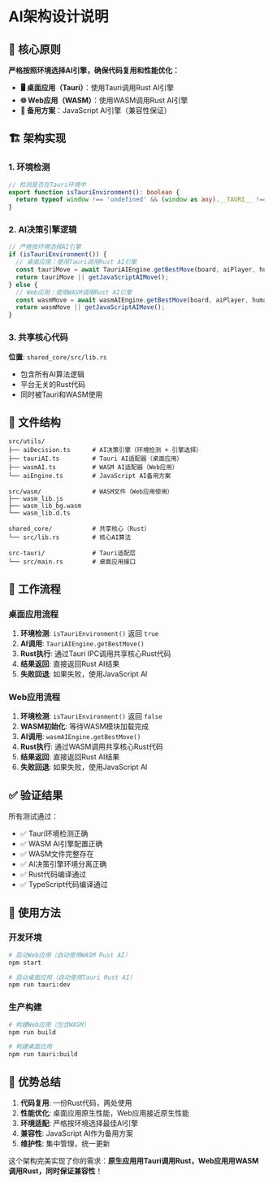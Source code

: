 # AI架构设计说明

## 🎯 核心原则

**严格按照环境选择AI引擎，确保代码复用和性能优化：**

- **🖥️ 桌面应用（Tauri）**：使用Tauri调用Rust AI引擎
- **🌐 Web应用（WASM）**：使用WASM调用Rust AI引擎
- **🔧 备用方案**：JavaScript AI引擎（兼容性保证）

## 🏗️ 架构实现

### 1. 环境检测

```typescript
// 检测是否在Tauri环境中
export function isTauriEnvironment(): boolean {
  return typeof window !== 'undefined' && (window as any).__TAURI__ !== undefined;
}
```

### 2. AI决策引擎逻辑

```typescript
// 严格按环境选择AI引擎
if (isTauriEnvironment()) {
  // 桌面应用：使用Tauri调用Rust AI引擎
  const tauriMove = await TauriAIEngine.getBestMove(board, aiPlayer, humanPlayer);
  return tauriMove || getJavaScriptAIMove();
} else {
  // Web应用：使用WASM调用Rust AI引擎
  const wasmMove = await wasmAIEngine.getBestMove(board, aiPlayer, humanPlayer);
  return wasmMove || getJavaScriptAIMove();
}
```

### 3. 共享核心代码

**位置**: `shared_core/src/lib.rs`

- 包含所有AI算法逻辑
- 平台无关的Rust代码
- 同时被Tauri和WASM使用

## 📁 文件结构

```
src/utils/
├── aiDecision.ts      # AI决策引擎（环境检测 + 引擎选择）
├── tauriAI.ts         # Tauri AI适配器（桌面应用）
├── wasmAI.ts          # WASM AI适配器（Web应用）
└── aiEngine.ts        # JavaScript AI备用方案

src/wasm/              # WASM文件（Web应用使用）
├── wasm_lib.js
├── wasm_lib_bg.wasm
└── wasm_lib.d.ts

shared_core/           # 共享核心（Rust）
└── src/lib.rs         # 核心AI算法

src-tauri/             # Tauri适配层
└── src/main.rs        # 桌面应用接口
```

## 🔄 工作流程

### 桌面应用流程
1. **环境检测**: `isTauriEnvironment()` 返回 `true`
2. **AI调用**: `TauriAIEngine.getBestMove()` 
3. **Rust执行**: 通过Tauri IPC调用共享核心Rust代码
4. **结果返回**: 直接返回Rust AI结果
5. **失败回退**: 如果失败，使用JavaScript AI

### Web应用流程
1. **环境检测**: `isTauriEnvironment()` 返回 `false`
2. **WASM初始化**: 等待WASM模块加载完成
3. **AI调用**: `wasmAIEngine.getBestMove()`
4. **Rust执行**: 通过WASM调用共享核心Rust代码
5. **结果返回**: 直接返回Rust AI结果
6. **失败回退**: 如果失败，使用JavaScript AI

## ✅ 验证结果

所有测试通过：

- ✅ Tauri环境检测正确
- ✅ WASM AI引擎配置正确
- ✅ WASM文件完整存在
- ✅ AI决策引擎环境分离正确
- ✅ Rust代码编译通过
- ✅ TypeScript代码编译通过

## 🚀 使用方法

### 开发环境
```bash
# 启动Web应用（自动使用WASM Rust AI）
npm start

# 启动桌面应用（自动使用Tauri Rust AI）
npm run tauri:dev
```

### 生产构建
```bash
# 构建Web应用（包含WASM）
npm run build

# 构建桌面应用
npm run tauri:build
```

## 🎉 优势总结

1. **代码复用**: 一份Rust代码，两处使用
2. **性能优化**: 桌面应用原生性能，Web应用接近原生性能
3. **环境适配**: 严格按环境选择最佳AI引擎
4. **兼容性**: JavaScript AI作为备用方案
5. **维护性**: 集中管理，统一更新

这个架构完美实现了你的需求：**原生应用用Tauri调用Rust，Web应用用WASM调用Rust，同时保证兼容性**！
